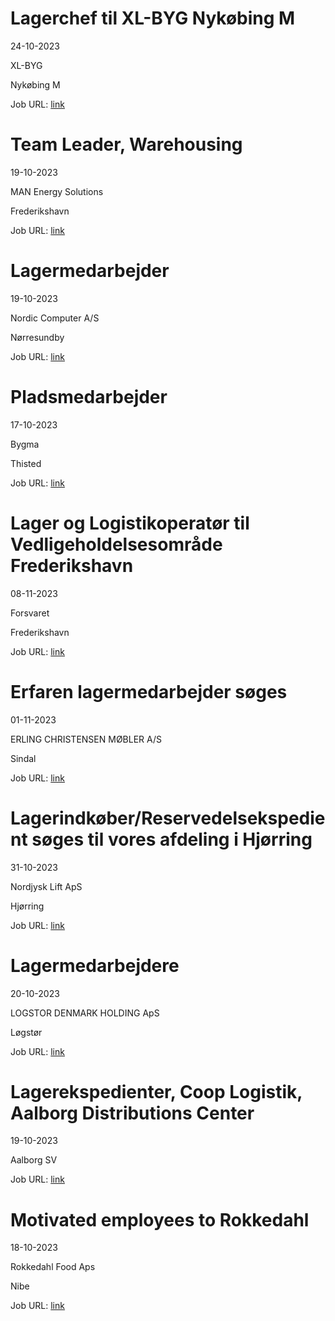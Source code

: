 # Lagerchef til XL-BYG Nykøbing M
24-10-2023

XL-BYG

Nykøbing M

Job URL: [link](https://app.elvium.com/da/positions/23536/job_posting?referer_host=www.jobindex.dk)


# Team Leader, Warehousing
19-10-2023

MAN Energy Solutions

Frederikshavn

Job URL: [link](https://candidate.hr-manager.net/ApplicationInit.aspx?cid=1877&ProjectId=144919&DepartmentId=18956&MediaId=4619)


# Lagermedarbejder
19-10-2023

Nordic Computer A/S

Nørresundby

Job URL: [link](https://www.jobindex.dk/jobannonce/493806/lagermedarbejder)


# Pladsmedarbejder
17-10-2023

Bygma

Thisted

Job URL: [link](https://www.bygmajob.dk/se-vores-ledige-stillinger/pladsmedarbejder-til-bygma-thisted-ansoegningsfrist-12-november-2023/?utm_source=jobindex&utm_medium=&utm_campaign=pladsmedarbejder-thisted&utm_content=20231017-thisted)


# Lager og Logistikoperatør til Vedligeholdelsesområde Frederikshavn
08-11-2023

Forsvaret

Frederikshavn

Job URL: [link](https://karriere.forsvaret.dk/job/opslag/?vacantPositionId=186983&mediaId=4681)


# Erfaren lagermedarbejder søges
01-11-2023

ERLING CHRISTENSEN MØBLER A/S

Sindal

Job URL: [link](https://www.jobindex.dk/jobannonce/r12045034/erfaren-lagermedarbejder-soeges)


# Lagerindkøber/Reservedelsekspedient søges til vores afdeling i Hjørring
31-10-2023

Nordjysk Lift ApS

Hjørring

Job URL: [link](https://www.jobindex.dk/jobannonce/r12041891/lagerindkoeber-reservedelsekspedient-soeges-til-vores-afdeling-i-hjoerring)


# Lagermedarbejdere
20-10-2023

LOGSTOR DENMARK HOLDING ApS

Løgstør

Job URL: [link](https://www.jobindex.dk/jobannonce/r12021139/lagermedarbejdere)


# Lagerekspedienter, Coop Logistik, Aalborg Distributions Center
19-10-2023



Aalborg SV

Job URL: [link](https://www.jobindex.dk/jobannonce/r12018487/lagerekspedienter-coop-logistik-aalborg-distributions-center)


# Motivated employees to Rokkedahl
18-10-2023

Rokkedahl Food Aps

Nibe

Job URL: [link](https://mit.moment.dk/jobopslag/vis?no=186748)


